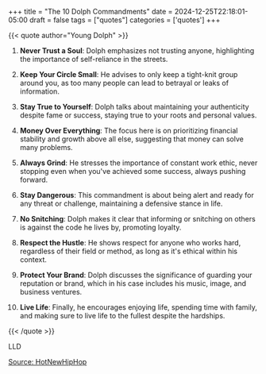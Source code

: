 +++
title = "The 10 Dolph Commandments"
date = 2024-12-25T22:18:01-05:00
draft = false
tags = ["quotes"]
categories = ['quotes']
+++


{{< quote author="Young Dolph" >}}

1. **Never Trust a Soul**: Dolph emphasizes not trusting anyone, highlighting the importance of self-reliance in the streets.

2. **Keep Your Circle Small**: He advises to only keep a tight-knit group around you, as too many people can lead to betrayal or leaks of information.

3. **Stay True to Yourself**: Dolph talks about maintaining your authenticity despite fame or success, staying true to your roots and personal values.

4. **Money Over Everything**: The focus here is on prioritizing financial stability and growth above all else, suggesting that money can solve many problems.

5. **Always Grind**: He stresses the importance of constant work ethic, never stopping even when you've achieved some success, always pushing forward.

6. **Stay Dangerous**: This commandment is about being alert and ready for any threat or challenge, maintaining a defensive stance in life.

7. **No Snitching**: Dolph makes it clear that informing or snitching on others is against the code he lives by, promoting loyalty.

8. **Respect the Hustle**: He shows respect for anyone who works hard, regardless of their field or method, as long as it's ethical within his context.

9. **Protect Your Brand**: Dolph discusses the significance of guarding your reputation or brand, which in his case includes his music, image, and business ventures.

10. **Live Life**: Finally, he encourages enjoying life, spending time with family, and making sure to live life to the fullest despite the hardships.

{{< /quote >}}

LLD

[Source: HotNewHipHop](https://www.hotnewhiphop.com/494296-the-ten-dolph-commandments-new-video)

